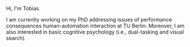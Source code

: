 Hi, I'm Tobias. 

I am currently working on my PhD addressing issues of performance consequences human-automation interaction at TU Berlin.
Moreover, I am also interested in basic cognitive psychology (i.e., dual-tasking and visual search).


<!---
trig11/trig11 is a ✨ special ✨ repository because its `README.md` (this file) appears on your GitHub profile.
You can click the Preview link to take a look at your changes.
--->
